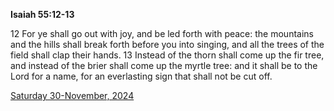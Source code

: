 **Isaiah 55:12-13**

12 For ye shall go out with joy, and be led forth with peace: the mountains and the hills shall break forth before you into singing, and all the trees of the field shall clap their hands. 13 Instead of the thorn shall come up the fir tree, and instead of the brier shall come up the myrtle tree: and it shall be to the Lord for a name, for an everlasting sign that shall not be cut off. 

[Saturday 30-November, 2024](https://getbible.life/kjv/Isaiah/55/12-13)
